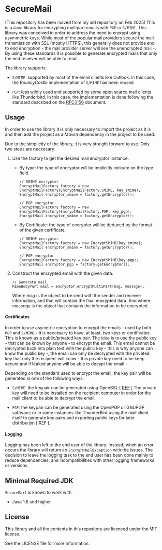 # SecureMail
(This repository has been moved from my old repository on Feb 2025)
This is a Java library for encrypting multipart emails with `PGP` or `S/MIME`. This library was conceived in order to 
address the need to encrypt using asymmetric keys. While most of the popular mail providers secure 
the mail transmission with SSL (mostly HTTPS), this generally does not provide end to end encryption - the mail provider
server will see the unencrypted mail -. By using these standards it is possible to generate encrypted mails that only 
the end receiver will be able to read.

The library supports:

- `S/MIME`: supported by most of the email clients like Outlook. 
In this case, the _BouncyCastle_ implementation of `S/MIME` has been reused.

- `PGP`: less wildly used and supported by some open source mail clients like Thunderbird. In this case, the implementation is done following the 
standard described on the [RFC3156](https://tools.ietf.org/html/rfc3156) document.

## Usage
In order to use the library it is only necessary to import the project as it is and then add the project as a _Maven_ 
dependency in the project to be used.

Due to the simplicity of the library, it is very straight forward to use. Only two steps are neccesary:

1. Use the factory to get the desired mail encryptor instance. 
    - By type: the type of encryptor will be implicitly indicate on the _type_ field.
        ```
        // SMIME encryptor
        EncryptMailFactory factory = new EncryptMailFactory(EncryptMailFactory.SMIME, key_smime);
        EncryptMail encryptor_smime = factory.getEncryptor();
      
        // PGP encryptor
        EncryptMailFactory factory = new EncryptMailFactory(EncryptMailFactory.PGP, key_pgp);
        EncryptMail encryptor_smime = factory.getEncryptor();
        ```
    
    - By Certificate: the type of encryptor will be deduced by the format of the given certificate.
        ```
        // SMIME encryptor
        EncryptMailFactory factory = new EncryptSMIME(key_smime);
        EncryptMail encryptor_smime = factory.getEncryptor();
      
        // PGP encryptor
        EncryptMailFactory factory = new EncryptSMIME(key_pgp); 
        EncryptMail encryptor_pgp = factory.getEncryptor(); 
        ```

2. Construct the encrypted email with the given data.
    ``` 
    // Generate mail
    MimeBodyPart mail = encryptor.encryptMultiPart(msg, message);        
    ```
    Where _msg_ is the object to be send with the sender and receiver information, and that will contain the final
    encrypted data.
    And where _message_ is the object that contains the information to be encrypted.
    
    
#### Certificates

In order to use asymetric encryption to encrypt the emails - used by both `PGP` and `S/MIME` - it is neccesary to have,
at least, two keys or certificates. This is known as a public/privated key pair. The idea is to use the public key - that
can be known by anyone - to encrypt the email. This email cannot be decrypted back into plain text with the public
key - this is why anyone can know the public key -, the email can only be decrypted with the privated key that only
the recipient will know - this private key need to be keep secure and if leaked anyone will be able to decypt the email -.


Depending on the standard used to encrypt the email, the key pair will be generated in one of the following ways:


- `S/MIME`: the keypair can be generated using OpenSSL [ [REF](https://security.stackexchange.com/questions/17583/how-do-i-create-a-valid-email-certificate-for-outlook-s-mime-with-openssl) ]
The private key will need to be installed on the recipient computer in order for the mail client to be able to
decrypt the email.

- `PGP`: the keypair can be generated using the OpenPGP or GNUPGP software; or in some instances like ThunderBird 
using the mail client itself to generate key pairs and exporting public keys for later distribution [ [REF](https://support.mozilla.org/en-US/kb/digitally-signing-and-encrypting-messages) ].



#### Logging
Logging has been left to the end user of the library. Instead, when an error occurs the library will return 
an `EncryptMailException` with the issues. The decision to leave the logging task to the end user has been done
mainly to reduce dependencies, and incompatibilities with other logging frameworks or versions.

## Minimal Required JDK
`SecureMail` is known to work with:

- Java 1.8 and higher
## License

This library and all the contents in this repository are licenced under the MIT license. 

See the LICENSE file for more information.

